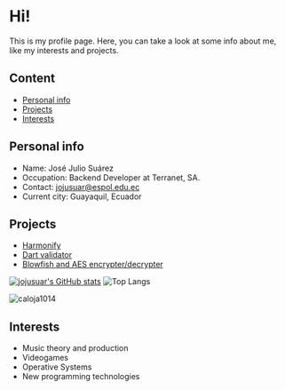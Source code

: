 # Hi!
This is my profile page. Here, you can take a look at some info about me, like my interests
and projects.
## Content
* [Personal info](#personal-info)
* [Projects](#projects)
* [Interests](#interests)
## Personal info
* Name: José Julio Suárez
* Occupation: Backend Developer at Terranet, SA.
* Contact: jojusuar@espol.edu.ec
* Current city: Guayaquil, Ecuador
## Projects
* [Harmonify](https://jojusuar.github.io/Harmonify/index.html)
* [Dart validator](https://github.com/jojusuar/DartInterpreter)
* [Blowfish and AES encrypter/decrypter](https://github.com/jojusuar/Blowfish_AES_encrypter)

[![jojusuar's GitHub stats](https://github-readme-stats.vercel.app/api?username=jojusuar&theme=tokyonight)](https://github.com/jojusuar) ![Top Langs](https://github-readme-stats.vercel.app/api/top-langs/?username=jojusuar&layout=compact&theme=radical)

<p><img align="center" src="https://github-readme-streak-stats.herokuapp.com/?user=jojusuar&theme=dark&background=0d1117&date_format=M%20j%5B%2C%20Y%5D" alt="caloja1014" /></p>

## Interests
* Music theory and production
* Videogames
* Operative Systems
* New programming technologies

